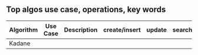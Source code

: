 ## Top algos use case, operations, key words

| Algorithm | Use Case | Description | create/insert | update | search/find |
|---------| --- | --- | --- | --- | --- |
 | Kadane  |  